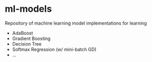 # ml-models

Repository of machine learning model implementations for learning

- AdaBoost
- Gradient Boosting
- Decision Tree
- Softmax Regression (w/ mini-batch GD)
- ...
